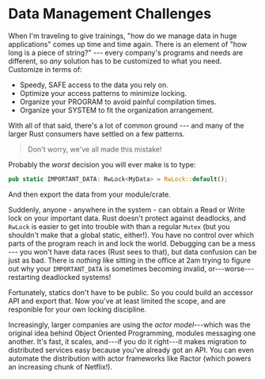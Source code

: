 # Data Management Challenges

When I'm traveling to give trainings, "how do we manage data in huge applications" comes up time and time again. There is an element of "how long is a piece of string?" --- every company's programs and needs are different, so *any* solution has to be customized to what you need. Customize in terms of:

* Speedy, SAFE access to the data you rely on.
* Optimize your access patterns to minimize locking.
* Organize your PROGRAM to avoid painful compilation times.
* Organize your SYSTEM to fit the organization arrangement.

With all of that said, there's a lot of common ground --- and many of the larger Rust consumers have settled on a few patterns.

> Don't worry, we've all made this mistake!

Probably the *worst* decision you will ever make is to type:

```rust
pub static IMPORTANT_DATA: RwLock<MyData> = RwLock::default();
```

And then export the data from your module/crate.

Suddenly, anyone - anywhere in the system - can obtain a Read or Write lock on your important data. Rust doesn't protect against deadlocks, and `RwLock` is easier to get into trouble with than a regular `Mutex` (but you shouldn't make that a global static, either!). You have no control over which parts of the program reach in and lock the world. Debugging can be a mess --- you won't have data races (Rust sees to that), but data confusion can be just as bad. There is *nothing* like sitting in the office at 2am trying to figure out why your `IMPORTANT_DATA` is sometimes becoming invalid, or---worse---restarting deadlocked systems!

Fortunately, statics don't have to be public. So you could build an accessor API and export that. Now you've at least limited the scope, and are responible for your own locking discipline.

Increasingly, larger companies are using the *actor model*---which was the original idea behind Object Oriented Programming, modules messaging one another. It's fast, it scales, and---if you do it right---it makes migration to distributed services easy because you've already got an API. You can even automate the distribution with actor frameworks like Ractor (which powers an increasing chunk of Netflix!).
